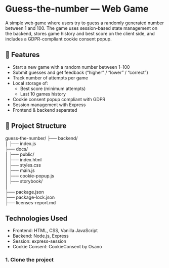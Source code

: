 # Guess-the-number — Web Game
A simple web game where users try to guess a randomly generated number between 1 and 100. The game uses session-based state management on the backend, stores game history and best score on the client side, and includes a GDPR-compliant cookie consent popup.

## 🚀 Features

- Start a new game with a random number between 1–100
- Submit guesses and get feedback (“higher” / “lower” / “correct”)
- Track number of attempts per game
- Local storage of:
  - Best score (minimum attempts)
  - Last 10 games history
- Cookie consent popup compliant with GDPR
- Session management with Express
- Frontend & backend separated

## 📁 Project Structure
guess-the-number/
├── backend/               
│   ├── index.js           
├── docs/           
│
├── public/            
│   ├── index.html         
│   ├── styles.css       
│   ├── main.js            
│   ├── cookie-popup.js   
│
├── storybook/        
│     
├── package.json           
├── package-lock.json                 
├── licenses-report.md               

##  Technologies Used
- Frontend: HTML, CSS, Vanilla JavaScript
- Backend: Node.js, Express
- Session: express-session
- Cookie Consent: CookieConsent by Osano

 ### 1. Clone the project
```bash

